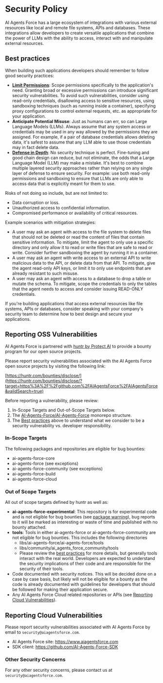 # Security Policy

AI Agents Force has a large ecosystem of integrations with various external resources like local and remote file systems, APIs and databases. These integrations allow developers to create versatile applications that combine the power of LLMs with the ability to access, interact with and manipulate external resources.

## Best practices

When building such applications developers should remember to follow good security practices:

* [**Limit Permissions**](https://en.wikipedia.org/wiki/Principle_of_least_privilege): Scope permissions specifically to the application's need. Granting broad or excessive permissions can introduce significant security vulnerabilities. To avoid such vulnerabilities, consider using read-only credentials, disallowing access to sensitive resources, using sandboxing techniques (such as running inside a container), specifying proxy configurations to control external requests, etc. as appropriate for your application.
* **Anticipate Potential Misuse**: Just as humans can err, so can Large Language Models (LLMs). Always assume that any system access or credentials may be used in any way allowed by the permissions they are assigned. For example, if a pair of database credentials allows deleting data, it's safest to assume that any LLM able to use those credentials may in fact delete data.
* [**Defense in Depth**](https://en.wikipedia.org/wiki/Defense_in_depth_(computing)): No security technique is perfect. Fine-tuning and good chain design can reduce, but not eliminate, the odds that a Large Language Model (LLM) may make a mistake. It's best to combine multiple layered security approaches rather than relying on any single layer of defense to ensure security. For example: use both read-only permissions and sandboxing to ensure that LLMs are only able to access data that is explicitly meant for them to use.

Risks of not doing so include, but are not limited to:
* Data corruption or loss.
* Unauthorized access to confidential information.
* Compromised performance or availability of critical resources.

Example scenarios with mitigation strategies:

* A user may ask an agent with access to the file system to delete files that should not be deleted or read the content of files that contain sensitive information. To mitigate, limit the agent to only use a specific directory and only allow it to read or write files that are safe to read or write. Consider further sandboxing the agent by running it in a container.
* A user may ask an agent with write access to an external API to write malicious data to the API, or delete data from that API. To mitigate, give the agent read-only API keys, or limit it to only use endpoints that are already resistant to such misuse.
* A user may ask an agent with access to a database to drop a table or mutate the schema. To mitigate, scope the credentials to only the tables that the agent needs to access and consider issuing READ-ONLY credentials.

If you're building applications that access external resources like file systems, APIs
or databases, consider speaking with your company's security team to determine how to best
design and secure your applications.

## Reporting OSS Vulnerabilities

AI Agents Force is partnered with [huntr by Protect AI](https://huntr.com/) to provide 
a bounty program for our open source projects. 

Please report security vulnerabilities associated with the AI Agents Force 
open source projects by visiting the following link:

[https://huntr.com/bounties/disclose/](https://huntr.com/bounties/disclose/?target=https%3A%2F%2Fgithub.com%2FAIAgentsForce%2FAIAgentsForce&validSearch=true)

Before reporting a vulnerability, please review:

1) In-Scope Targets and Out-of-Scope Targets below.
2) The [AI-Agents-Force/AI-Agents-Force](https://docs.aiagentsforce.com/docs/contributing/repo_structure) monorepo structure.
3) The [Best practices](#best-practices) above to
   understand what we consider to be a security vulnerability vs. developer
   responsibility.

### In-Scope Targets

The following packages and repositories are eligible for bug bounties:

- ai-agents-force-core
- ai-agents-force (see exceptions)
- ai-agents-force-community (see exceptions)
- ai-agents-force-build
- ai-agents-force-cloud

### Out of Scope Targets

All out of scope targets defined by huntr as well as:

- **ai-agents-force-experimental**: This repository is for experimental code and is not
  eligible for bug bounties (see [package warning](https://pypi.org/project/ai-agents-force-experimental/)), bug reports to it will be marked as interesting or waste of
  time and published with no bounty attached.
- **tools**: Tools in either ai-agents-force or ai-agents-force-community are not eligible for bug
  bounties. This includes the following directories
  - libs/ai-agents-force/ai-agents-force/tools
  - libs/community/ai_agents_force_community/tools
  - Please review the [best practices](#best-practices)
    for more details, but generally tools interact with the real world. Developers are
    expected to understand the security implications of their code and are responsible
    for the security of their tools.
- Code documented with security notices. This will be decided done on a case by
  case basis, but likely will not be eligible for a bounty as the code is already
  documented with guidelines for developers that should be followed for making their
  application secure.
- Any AI Agents Force Cloud related repositories or APIs (see [Reporting Cloud Vulnerabilities](#reporting-cloud-vulnerabilities)).

## Reporting Cloud Vulnerabilities

Please report security vulnerabilities associated with AI Agents Force by email to `security@aiagentsforce.com`.

- AI Agents Force site: https://www.aiagentsforce.com
- SDK client: https://github.com/AI-Agents-Force-SDK

### Other Security Concerns

For any other security concerns, please contact us at `security@aiagentsforce.com`.
